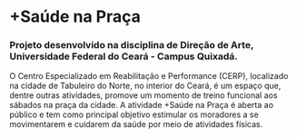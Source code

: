 # +Saúde na Praça
### Projeto desenvolvido na disciplina de Direção de Arte, Universidade Federal do Ceará - Campus Quixadá.
O Centro Especializado em Reabilitação e Performance (CERP), localizado na cidade de Tabuleiro do Norte, no interior do Ceará, é um espaço que, dentre outras atividades, promove um momento de treino funcional aos sábados na praça da cidade. A atividade +Saúde na Praça é aberta ao público e tem como principal objetivo estimular os moradores a se movimentarem e cuidarem da saúde por meio de atividades físicas.
